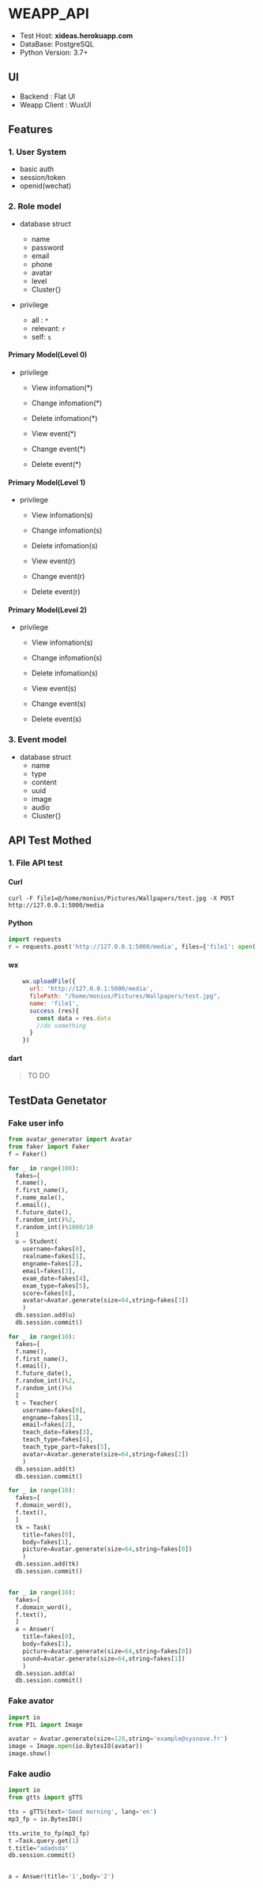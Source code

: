 # WEAPP_API

- Test Host: **xideas.herokuapp.com**
- DataBase: PostgreSQL
- Python Version: 3.7+

## UI

- Backend : Flat UI
- Weapp Client : WuxUI

## Features

### 1. User System

- basic auth
- session/token
- openid(wechat)

### 2. Role model

- database struct
  - name
  - password
  - email
  - phone
  - avatar
  - level
  - Cluster{}

- privilege
  - all : `*`
  - relevant: `r`
  - self: `s`

#### Primary Model(Level 0)

- privilege
  - View infomation(*)
  - Change infomation(*)
  - Delete infomation(*)

  - View event(*)
  - Change event(*)
  - Delete event(*)

#### Primary Model(Level 1)

- privilege
  - View infomation(s)
  - Change infomation(s)
  - Delete infomation(s)

  - View event(r)
  - Change event(r)
  - Delete event(r)

#### Primary Model(Level 2)

- privilege
  - View infomation(s)
  - Change infomation(s)
  - Delete infomation(s)

  - View event(s)
  - Change event(s)
  - Delete event(s)

### 3. Event model

- database struct
  - name
  - type
  - content
  - uuid
  - image
  - audio
  - Cluster{}

## API Test Mothed

### 1. File API test

#### Curl

`curl -F file1=@/home/monius/Pictures/Wallpapers/test.jpg -X POST http://127.0.0.1:5000/media`

#### Python

  ```python
  import requests
  r = requests.post('http://127.0.0.1:5000/media', files={'file1': open('/home/monius/Pictures/Wallpapers/test.jpg','rb')})
  ```

#### wx

```js
    wx.uploadFile({
      url: 'http://127.0.0.1:5000/media',
      filePath: "/home/monius/Pictures/Wallpapers/test.jpg",
      name: 'file1',
      success (res){
        const data = res.data
        //do something
      }
    })

```

#### dart

> TO DO

## TestData Genetator

### Fake user info

```python
from avatar_generator import Avatar
from faker import Faker
f = Faker()

for _ in range(100):
  fakes=[
  f.name(),
  f.first_name(),
  f.name_male(),
  f.email(),
  f.future_date(),
  f.random_int()%2,
  f.random_int()%1000/10
  ]
  u = Student(
    username=fakes[0],
    realname=fakes[1],
    engname=fakes[2],
    email=fakes[3],
    exam_date=fakes[4],
    exam_type=fakes[5],
    score=fakes[6],
    avatar=Avatar.generate(size=64,string=fakes[3])
    )
  db.session.add(u)
  db.session.commit()

for _ in range(10):
  fakes=[
  f.name(),
  f.first_name(),
  f.email(),
  f.future_date(),
  f.random_int()%2,
  f.random_int()%4
  ]
  t = Teacher(
    username=fakes[0],
    engname=fakes[1],
    email=fakes[2],
    teach_date=fakes[3],
    teach_type=fakes[4],
    teach_type_part=fakes[5],
    avatar=Avatar.generate(size=64,string=fakes[2])
    )
  db.session.add(t)
  db.session.commit()

for _ in range(10):
  fakes=[
  f.domain_word(),
  f.text(),
  ]
  tk = Task(
    title=fakes[0],
    body=fakes[1],
    picture=Avatar.generate(size=64,string=fakes[0])
    )
  db.session.add(tk)
  db.session.commit()


for _ in range(10):
  fakes=[
  f.domain_word(),
  f.text(),
  ]
  a = Answer(
    title=fakes[0],
    body=fakes[1],
    picture=Avatar.generate(size=64,string=fakes[0])
    sound=Avatar.generate(size=64,string=fakes[1])
    )
  db.session.add(a)
  db.session.commit()

```

### Fake avator

```python
import io
from PIL import Image

avatar = Avatar.generate(size=128,string='example@sysnove.fr')
image = Image.open(io.BytesIO(avatar))
image.show()

```

### Fake audio

```python
import io
from gtts import gTTS

tts = gTTS(text='Good morning', lang='en')
mp3_fp = io.BytesIO()

tts.write_to_fp(mp3_fp)
t =Task.query.get(1)
t.title="adadsda"
db.session.commit()


a = Answer(title='1',body='2')
```